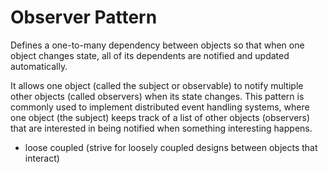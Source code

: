 # Observer Pattern
Defines a one-to-many dependency between objects so that when one object changes state, all of its dependents are notified and updated automatically.

It allows one object (called the subject or observable) to notify multiple other objects (called observers) when its state changes. This pattern is commonly used to implement distributed event handling systems, where one object (the subject) keeps track of a list of other objects (observers) that are interested in being notified when something interesting happens.
- loose coupled (strive for loosely coupled designs between objects that interact)